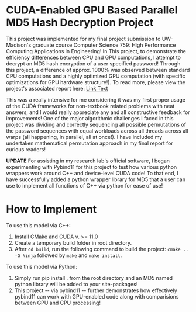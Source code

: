 # CUDA-Enabled GPU Based Parallel MD5 Hash Decryption Project

This project was implemented for my final project submission to UW-Madison's graduate course Computer Science 759: High Performance Computing Applications in Engineering! In This project, to demonstrate the efficiency differences between CPU and GPU computations, I attempt to decrypt an MD5 hash encryption of a user specified password! Through this project, a difference of approx. 1000% was observed between standard CPU computations and a highly optimized GPU computation (with specific optimizations for GPU hardware structure!). To read more, please view the project's associated report here: [Link Text](./CS759ShlokSabarwal.pdf)


This was a really intensive for me considering it was my first proper usage of the CUDA frameworks for non-textbook related problems with neat answers, and I would really appreciate any and all constructive feedback for improvements! One of the major algorithmic challenges I faced in this project was dividing and correctly sequencing all possible permutations of the password sequences with equal workloads across all threads across all warps (all happening, in parallel, all at once!). I have included my undertaken mathematical permutation approach in my final report for curious readers!

**UPDATE** 
For assisting in my research lab's official software, I began experimenting with Pybind11 for this project to test how various python wrappers work around C++ and device-level CUDA code! To that end, I have successfully added a python wrapper library for MD5 that a user can use to implement all functions of C++ via python for ease of use!
  
# How to Implement

To use this model via C++:

1. Install CMake and CUDA v. >= 11.0
2. Create a temporary build folder in root directory.
3. After `cd build`, run the following command to build the project: `cmake .. -G Ninja` followed by `make` and `make install`.

To use this model via Python:

1. Simply run pip install . from the root directory and an MD5 named python library will be added to your site-packages!
2. This project -- via pybind11 -- further demonstrates how effectively pybind11 can work with GPU-enabled code along with comparisions between GPU and CPU processing!
   
